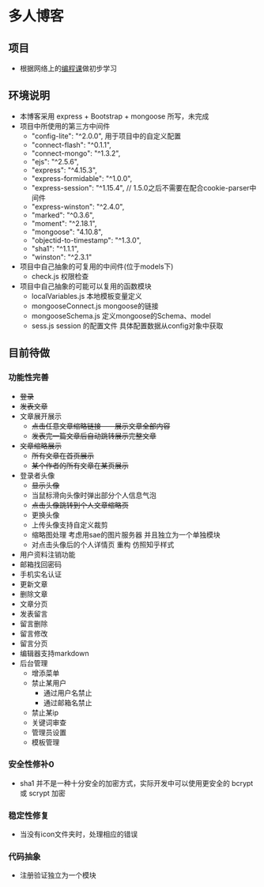 # 多人博客

## 项目
* 根据网络上的[编程课](https://github.com/nswbmw/N-blog)做初步学习 

## 环境说明
* 本博客采用 express + Bootstrap + mongoose 所写，未完成
* 项目中所使用的第三方中间件
    * "config-lite": "^2.0.0",      用于项目中的自定义配置
    * "connect-flash": "^0.1.1",    
    * "connect-mongo": "^1.3.2",
    * "ejs": "^2.5.6",
    * "express": "^4.15.3",
    * "express-formidable": "^1.0.0",
    * "express-session": "^1.15.4",  // 1.5.0之后不需要在配合cookie-parser中间件
    * "express-winston": "^2.4.0",
    * "marked": "^0.3.6",
    * "moment": "^2.18.1",
    * "mongoose": "4.10.8",
    * "objectid-to-timestamp": "^1.3.0",
    * "sha1": "^1.1.1",
    * "winston": "^2.3.1"
* 项目中自己抽象的可复用的中间件(位于models下)
    * check.js             权限检查
* 项目中自己抽象的可能可以复用的函数模块
    * localVariables.js    本地模板变量定义
    * mongooseConnect.js   mongoose的链接
    * mongooseSchema.js    定义mongoose的Schema、model
    * sess.js              session 的配置文件 具体配置数据从config对象中获取

## 目前待做

### 功能性完善
* ~~登录~~
* ~~发表文章~~
* 文章展开展示
    * ~~点击任意文章缩略链接——展示文章全部内容~~
    * ~~发表完一篇文章后自动跳转展示完整文章~~
* ~~文章缩略展示~~
    * ~~所有文章在首页展示~~
    * ~~某个作者的所有文章在某页展示~~
* 登录者头像
    * ~~显示头像~~
    * 当鼠标滑向头像时弹出部分个人信息气泡
    * ~~点击头像跳转到个人文章缩略页~~
    * 更换头像
    * 上传头像支持自定义裁剪
    * 缩略图处理  考虑用sae的图片服务器  并且独立为一个单独模块
    * 对点击头像后的个人详情页 重构 仿照知乎样式
* 用户资料注销功能
* 邮箱找回密码
* 手机实名认证
* 更新文章
* 删除文章
* 文章分页
* 发表留言
* 留言删除
* 留言修改
* 留言分页
* 编辑器支持markdown
* 后台管理
    * 增添菜单
    * 禁止某用户
        * 通过用户名禁止
        * 通过邮箱名禁止
    * 禁止某ip
    * 关键词审查
    * 管理员设置
    * 模板管理

### 安全性修补0
* sha1 并不是一种十分安全的加密方式，实际开发中可以使用更安全的 bcrypt 或 scrypt 加密

### 稳定性修复
* 当没有icon文件夹时，处理相应的错误

### 代码抽象
* 注册验证独立为一个模块

